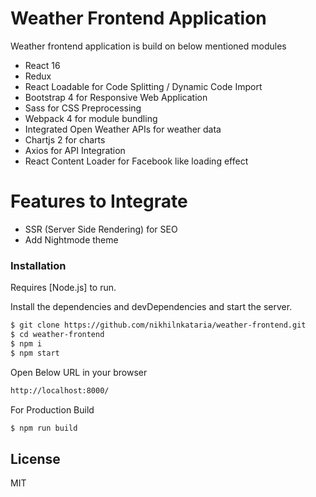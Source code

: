 # Weather Frontend Application

Weather frontend application is build on below mentioned modules

  - React 16
  - Redux 
  - React Loadable for Code Splitting / Dynamic Code Import
  - Bootstrap 4 for Responsive Web Application
  - Sass for CSS Preprocessing
  - Webpack 4 for module bundling
  - Integrated Open Weather APIs for weather data
  - Chartjs 2 for charts
  - Axios for API Integration
  - React Content Loader for Facebook like loading effect

# Features to Integrate

  - SSR (Server Side Rendering) for SEO
  - Add Nightmode theme

### Installation

Requires [Node.js] to run.

Install the dependencies and devDependencies and start the server.

```sh
$ git clone https://github.com/nikhilnkataria/weather-frontend.git
$ cd weather-frontend
$ npm i
$ npm start
```

Open Below URL in your browser
```sh
http://localhost:8000/
```

For Production Build

```sh
$ npm run build
```

License
----

MIT
